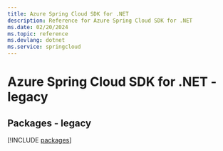 ```yaml
---
title: Azure Spring Cloud SDK for .NET
description: Reference for Azure Spring Cloud SDK for .NET
ms.date: 02/20/2024
ms.topic: reference
ms.devlang: dotnet
ms.service: springcloud
---
```

# Azure Spring Cloud SDK for .NET - legacy
## Packages - legacy
[!INCLUDE [packages](spring-cloud-index.md)]